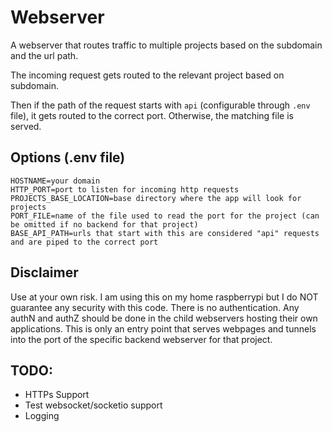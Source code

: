 # Webserver
A webserver that routes traffic to multiple projects based on the subdomain and the url path. 

The incoming request gets routed to the relevant project based on subdomain. 

Then if the path of the request starts with `api` (configurable through `.env` file), it gets routed to the correct port. Otherwise, the matching file is served.

## Options (.env file)
```
HOSTNAME=your domain
HTTP_PORT=port to listen for incoming http requests
PROJECTS_BASE_LOCATION=base directory where the app will look for projects
PORT_FILE=name of the file used to read the port for the project (can be omitted if no backend for that project)
BASE_API_PATH=urls that start with this are considered "api" requests and are piped to the correct port
```

## Disclaimer
Use at your own risk. I am using this on my home raspberrypi but I do NOT guarantee any security with this code. There is no authentication. Any authN and authZ should be done in the child webservers hosting their own applications. This is only an entry point that serves webpages and tunnels into the port of the specific backend webserver for that project.

## TODO:
* HTTPs Support
* Test websocket/socketio support
* Logging